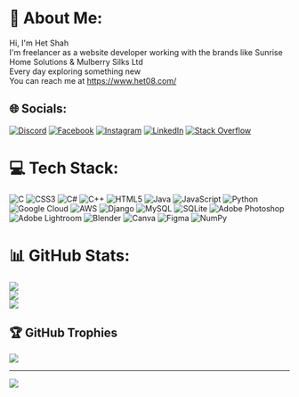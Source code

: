 # 💫 About Me:
Hi, I'm Het Shah<br>I'm freelancer as a website developer working with the brands like Sunrise Home Solutions & Mulberry Silks Ltd<br>Every day exploring something new<br>You can reach me at https://www.het08.com/


## 🌐 Socials:
[![Discord](https://img.shields.io/badge/Discord-%237289DA.svg?logo=discord&logoColor=white)](https://discord.gg/het08#3629) [![Facebook](https://img.shields.io/badge/Facebook-%231877F2.svg?logo=Facebook&logoColor=white)](https://facebook.com/het08) [![Instagram](https://img.shields.io/badge/Instagram-%23E4405F.svg?logo=Instagram&logoColor=white)](https://instagram.com/het08) [![LinkedIn](https://img.shields.io/badge/LinkedIn-%230077B5.svg?logo=linkedin&logoColor=white)](https://linkedin.com/in/het08) [![Stack Overflow](https://img.shields.io/badge/-Stackoverflow-FE7A16?logo=stack-overflow&logoColor=white)](https://stackoverflow.com/users/21067891) 

# 💻 Tech Stack:
![C](https://img.shields.io/badge/c-%2300599C.svg?style=for-the-badge&logo=c&logoColor=white) ![CSS3](https://img.shields.io/badge/css3-%231572B6.svg?style=for-the-badge&logo=css3&logoColor=white) ![C#](https://img.shields.io/badge/c%23-%23239120.svg?style=for-the-badge&logo=c-sharp&logoColor=white) ![C++](https://img.shields.io/badge/c++-%2300599C.svg?style=for-the-badge&logo=c%2B%2B&logoColor=white) ![HTML5](https://img.shields.io/badge/html5-%23E34F26.svg?style=for-the-badge&logo=html5&logoColor=white) ![Java](https://img.shields.io/badge/java-%23ED8B00.svg?style=for-the-badge&logo=java&logoColor=white) ![JavaScript](https://img.shields.io/badge/javascript-%23323330.svg?style=for-the-badge&logo=javascript&logoColor=%23F7DF1E) ![Python](https://img.shields.io/badge/python-3670A0?style=for-the-badge&logo=python&logoColor=ffdd54) ![Google Cloud](https://img.shields.io/badge/Google%20Cloud-%234285F4.svg?style=for-the-badge&logo=google-cloud&logoColor=white) ![AWS](https://img.shields.io/badge/AWS-%23FF9900.svg?style=for-the-badge&logo=amazon-aws&logoColor=white) ![Django](https://img.shields.io/badge/django-%23092E20.svg?style=for-the-badge&logo=django&logoColor=white) ![MySQL](https://img.shields.io/badge/mysql-%2300f.svg?style=for-the-badge&logo=mysql&logoColor=white) ![SQLite](https://img.shields.io/badge/sqlite-%2307405e.svg?style=for-the-badge&logo=sqlite&logoColor=white) ![Adobe Photoshop](https://img.shields.io/badge/adobephotoshop-%2331A8FF.svg?style=for-the-badge&logo=adobephotoshop&logoColor=white) ![Adobe Lightroom](https://img.shields.io/badge/Adobe%20Lightroom-31A8FF.svg?style=for-the-badge&logo=Adobe%20Lightroom&logoColor=white) ![Blender](https://img.shields.io/badge/blender-%23F5792A.svg?style=for-the-badge&logo=blender&logoColor=white) ![Canva](https://img.shields.io/badge/Canva-%2300C4CC.svg?style=for-the-badge&logo=Canva&logoColor=white) 	![Figma](https://img.shields.io/badge/figma-%23F24E1E.svg?style=for-the-badge&logo=figma&logoColor=white) ![NumPy](https://img.shields.io/badge/numpy-%23013243.svg?style=for-the-badge&logo=numpy&logoColor=white)
# 📊 GitHub Stats:
![](https://github-readme-stats.vercel.app/api?username=het08&theme=city_light&hide_border=false&include_all_commits=true&count_private=true)<br/>
![](https://github-readme-streak-stats.herokuapp.com/?user=het08&theme=city_light&hide_border=false)<br/>
![](https://github-readme-stats.vercel.app/api/top-langs/?username=het08&theme=city_light&hide_border=false&include_all_commits=true&count_private=true&layout=compact)

## 🏆 GitHub Trophies
![](https://github-profile-trophy.vercel.app/?username=het08&theme=darkhub&no-frame=false&no-bg=true&margin-w=4)

---
[![](https://visitcount.itsvg.in/api?id=het08&icon=0&color=0)](https://visitcount.itsvg.in)

<!-- Proudly created with GPRM ( https://gprm.itsvg.in ) -->
